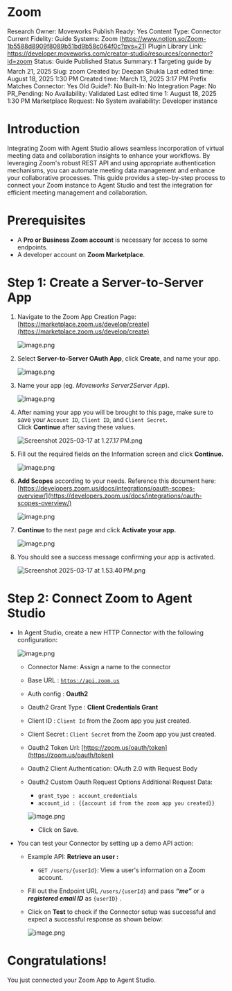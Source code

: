 # Zoom

Research Owner: Moveworks
Publish Ready: Yes
Content Type: Connector
Current Fidelity: Guide
Systems: Zoom (https://www.notion.so/Zoom-1b5588d8909f8089b51bd9b58c064f0c?pvs=21)
Plugin Library Link: https://developer.moveworks.com/creator-studio/resources/connector?id=zoom
Status: Guide Published
Status Summary: ❗️ Targeting guide by March 21, 2025
Slug: zoom
Created by: Deepan Shukla
Last edited time: August 18, 2025 1:30 PM
Created time: March 13, 2025 3:17 PM
Prefix Matches Connector: Yes
Old Guide?: No
Built-In: No
Integration Page: No
PR_Pending: No
Availability: Validated
Last edited time 1: August 18, 2025 1:30 PM
Marketplace Request: No
System availability: Developer instance

# **Introduction**

Integrating Zoom with Agent Studio allows seamless incorporation of virtual meeting data and collaboration insights to enhance your workflows. By leveraging Zoom's robust REST API and using appropriate authentication mechanisms, you can automate meeting data management and enhance your collaborative processes. This guide provides a step-by-step process to connect your Zoom instance to Agent Studio and test the integration for efficient meeting management and collaboration.

# **Prerequisites**

- A **Pro or Business Zoom account** is necessary for access to some endpoints.
- A developer account on **Zoom Marketplace**.

# **Step 1: Create a Server-to-Server App**

1. Navigate to the Zoom App Creation Page: [https://marketplace.zoom.us/develop/create](https://marketplace.zoom.us/develop/create)
    
    ![image.png](Zoom%201b5588d8909f80eab403e031bd13a14e/image.png)
    
2. Select **Server-to-Server OAuth App**, click **Create**, and name your app.
    
    ![image.png](Zoom%201b5588d8909f80eab403e031bd13a14e/image%201.png)
    
3. Name your app (eg. *Moveworks Server2Server App*).
    
    ![image.png](Zoom%201b5588d8909f80eab403e031bd13a14e/image%202.png)
    
4. After naming your app you will be brought to this page, make sure to save your `Account ID`, `Client ID`, and `Client Secret`. Click **Continue** after saving these values.
    
    ![Screenshot 2025-03-17 at 1.27.17 PM.png](Zoom%201b5588d8909f80eab403e031bd13a14e/Screenshot_2025-03-17_at_1.27.17_PM.png)
    
5. Fill out the required fields on the Information screen and click **Continue.**
    
    ![image.png](Zoom%201b5588d8909f80eab403e031bd13a14e/image%203.png)
    
6. **Add Scopes** according to your needs. Reference this document here: [https://developers.zoom.us/docs/integrations/oauth-scopes-overview/](https://developers.zoom.us/docs/integrations/oauth-scopes-overview/)
    
    ![image.png](Zoom%201b5588d8909f80eab403e031bd13a14e/image%204.png)
    
7. **Continue** to the next page and click **Activate your app.**
    
    ![image.png](Zoom%201b5588d8909f80eab403e031bd13a14e/image%205.png)
    
8. You should see a success message confirming your app is activated.
    
    ![Screenshot 2025-03-17 at 1.53.40 PM.png](Zoom%201b5588d8909f80eab403e031bd13a14e/Screenshot_2025-03-17_at_1.53.40_PM.png)
    

# **Step 2: Connect Zoom to Agent Studio**

- In Agent Studio, create a new HTTP Connector with the following configuration:
    
    ![image.png](Zoom%201b5588d8909f80eab403e031bd13a14e/image%206.png)
    
    - Connector Name: Assign a name to the connector
    - Base URL : [`https://api.zoom.us`](https://api.zoom.us/v2/)
    - Auth config : **Oauth2**
    - Oauth2 Grant Type : **Client Credentials Grant**
    - Client ID : `Client Id` from the Zoom app you just created.
    - Client Secret : `Client Secret` from the Zoom app you just created.
    - Oauth2 Token Url: [https://zoom.us/oauth/token](https://zoom.us/oauth/token)
    - Oauth2 Client Authentication: OAuth 2.0 with Request Body
    - Oauth2 Custom Oauth Request Options Additional Request Data:
        - `grant_type : account_credentials`
        - `account_id : {{account id from the zoom app you created}}`
        
        ![image.png](Zoom%201b5588d8909f80eab403e031bd13a14e/image%207.png)
        
        - Click on Save.
- You can test your Connector by setting up a demo API action:
    - Example API: **Retrieve an user :**
        - `GET /users/{userId}`: View a user's information on a Zoom account.
    - Fill out the Endpoint URL `/users/{userId}` and pass ***“me”*** or a ***registered email ID*** as `{userID}` .
    - Click on **Test** to check if the Connector setup was successful and expect a successful response as shown below:
        
        ![image.png](Zoom%201b5588d8909f80eab403e031bd13a14e/image%208.png)
        

# Congratulations!

You just connected your Zoom App to Agent Studio.